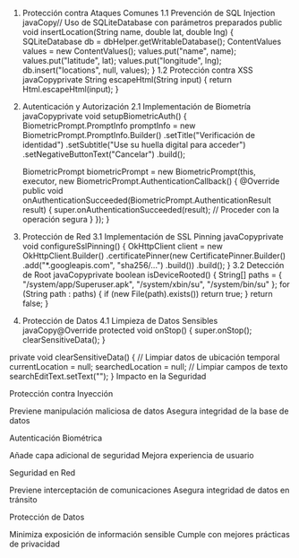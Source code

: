 1. Protección contra Ataques Comunes
1.1 Prevención de SQL Injection
javaCopy// Uso de SQLiteDatabase con parámetros preparados
public void insertLocation(String name, double lat, double lng) {
    SQLiteDatabase db = dbHelper.getWritableDatabase();
    ContentValues values = new ContentValues();
    values.put("name", name);
    values.put("latitude", lat);
    values.put("longitude", lng);
    db.insert("locations", null, values);
}
1.2 Protección contra XSS
javaCopyprivate String escapeHtml(String input) {
    return Html.escapeHtml(input);
}
2. Autenticación y Autorización
2.1 Implementación de Biometría
javaCopyprivate void setupBiometricAuth() {
    BiometricPrompt.PromptInfo promptInfo = new BiometricPrompt.PromptInfo.Builder()
        .setTitle("Verificación de identidad")
        .setSubtitle("Use su huella digital para acceder")
        .setNegativeButtonText("Cancelar")
        .build();

    BiometricPrompt biometricPrompt = new BiometricPrompt(this,
        executor, new BiometricPrompt.AuthenticationCallback() {
            @Override
            public void onAuthenticationSucceeded(BiometricPrompt.AuthenticationResult result) {
                super.onAuthenticationSucceeded(result);
                // Proceder con la operación segura
            }
        });
}
3. Protección de Red
3.1 Implementación de SSL Pinning
javaCopyprivate void configureSslPinning() {
    OkHttpClient client = new OkHttpClient.Builder()
        .certificatePinner(new CertificatePinner.Builder()
            .add("*.googleapis.com", "sha256/...")
            .build())
        .build();
}
3.2 Detección de Root
javaCopyprivate boolean isDeviceRooted() {
    String[] paths = { "/system/app/Superuser.apk", "/system/xbin/su", "/system/bin/su" };
    for (String path : paths) {
        if (new File(path).exists()) return true;
    }
    return false;
}
4. Protección de Datos
4.1 Limpieza de Datos Sensibles
javaCopy@Override
protected void onStop() {
    super.onStop();
    clearSensitiveData();
}

private void clearSensitiveData() {
    // Limpiar datos de ubicación temporal
    currentLocation = null;
    searchedLocation = null;
    // Limpiar campos de texto
    searchEditText.setText("");
}
Impacto en la Seguridad

Protección contra Inyección

Previene manipulación maliciosa de datos
Asegura integridad de la base de datos


Autenticación Biométrica

Añade capa adicional de seguridad
Mejora experiencia de usuario


Seguridad en Red

Previene interceptación de comunicaciones
Asegura integridad de datos en tránsito


Protección de Datos

Minimiza exposición de información sensible
Cumple con mejores prácticas de privacidad
